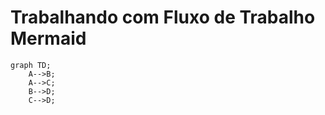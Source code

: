 # Trabalhando com Fluxo de Trabalho Mermaid
```mermaid
graph TD;
    A-->B;
    A-->C;
    B-->D;
    C-->D;
```
